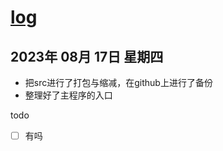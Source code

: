 # [log](https://github.com/shu1ong/gitblog/issues/24)

## 2023年 08月 17日 星期四

+ 把src进行了打包与缩减，在github上进行了备份
+ 整理好了主程序的入口

todo
- [ ] 有吗  

